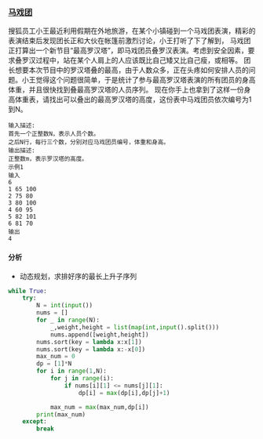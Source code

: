 ### [马戏团](<https://www.nowcoder.com/practice/c2afcd7353f84690bb73aa6123548770?tpId=170&&tqId=34060&rp=1&ru=/ta/exam-sohu&qru=/ta/exam-sohu/question-ranking>)

搜狐员工小王最近利用假期在外地旅游，在某个小镇碰到一个马戏团表演，精彩的表演结束后发现团长正和大伙在帐篷前激烈讨论，小王打听了下了解到， 马戏团正打算出一个新节目“最高罗汉塔”，即马戏团员叠罗汉表演。考虑到安全因素，要求叠罗汉过程中，站在某个人肩上的人应该既比自己矮又比自己瘦，或相等。 团长想要本次节目中的罗汉塔叠的最高，由于人数众多，正在头疼如何安排人员的问题。小王觉得这个问题很简单，于是统计了参与最高罗汉塔表演的所有团员的身高体重，并且很快找到叠最高罗汉塔的人员序列。 现在你手上也拿到了这样一份身高体重表，请找出可以叠出的最高罗汉塔的高度，这份表中马戏团员依次编号为1到N。

```
输入描述:
首先一个正整数N，表示人员个数。 
之后N行，每行三个数，分别对应马戏团员编号，体重和身高。
输出描述:
正整数m，表示罗汉塔的高度。
示例1
输入
6
1 65 100
2 75 80
3 80 100
4 60 95
5 82 101
6 81 70
输出
4
```

#### 分析

- 动态规划，求排好序的最长上升子序列

```python
while True:
    try:
        N = int(input())
        nums = []
        for _ in range(N):
            _,weight,height = list(map(int,input().split()))
            nums.append([weight,height])
        nums.sort(key = lambda x:x[1])
        nums.sort(key = lambda x:-x[0])
        max_num = 0
        dp = [1]*N
        for i in range(1,N):
            for j in range(i):
                if nums[i][1] <= nums[j][1]:
                    dp[i] = max(dp[i],dp[j]+1)

            max_num = max(max_num,dp[i])
        print(max_num)
    except:
        break
```

